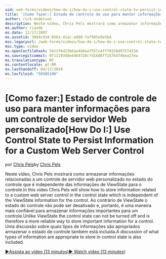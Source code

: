 ```yaml
---
uid: web-forms/videos/how-do-i/how-do-i-use-control-state-to-persist-information-for-a-custom-web-server-control
title: '[Como fazer:] Estado de controle de uso para manter informações para um controle de servidor Web personalizado | Microsoft Docs'
author: rick-anderson
description: Neste vídeo, Chris Pels mostrará como armazenar informações relacionadas a um controle de servidor web personalizado no estado do controle que é independente do ViewState...
ms.author: riande
ms.date: 12/17/2007
ms.assetid: 3004c934-0563-41ac-ad80-fef985e9e5b4
msc.legacyurl: /web-forms/videos/how-do-i/how-do-i-use-control-state-to-persist-information-for-a-custom-web-server-control
msc.type: video
ms.openlocfilehash: 5411f6d15b6ae4d4ee7557c4fff0158d97574330
ms.sourcegitcommit: 0f1119340e4464720cfd16d0ff15764746ea1fea
ms.translationtype: MT
ms.contentlocale: pt-BR
ms.lasthandoff: 04/17/2019
ms.locfileid: "59385196"
---
```

# <a name="how-do-i-use-control-state-to-persist-information-for-a-custom-web-server-control"></a><span data-ttu-id="c6d02-103">[Como fazer:] Estado de controle de uso para manter informações para um controle de servidor Web personalizado</span><span class="sxs-lookup"><span data-stu-id="c6d02-103">[How Do I:] Use Control State to Persist Information for a Custom Web Server Control</span></span>

<span data-ttu-id="c6d02-104">por [Chris Pels](https://twitter.com/chrispels)</span><span class="sxs-lookup"><span data-stu-id="c6d02-104">by [Chris Pels](https://twitter.com/chrispels)</span></span>

<span data-ttu-id="c6d02-105">Neste vídeo, Chris Pels mostrará como armazenar informações relacionadas a um controle de servidor web personalizado no estado do controle que é independente das informações de ViewState para o controle.</span><span class="sxs-lookup"><span data-stu-id="c6d02-105">In this video Chris Pels will show how to store information related to a custom web server control in the control state which is independent of the ViewState information for the control.</span></span> <span data-ttu-id="c6d02-106">Ao contrário de ViewState o estado do controle não pode ser desativado e, portanto, é uma maneira mais confiável para armazenar informações importantes para um controle.</span><span class="sxs-lookup"><span data-stu-id="c6d02-106">Unlike ViewState the control state can not be turned off and is therefore a more reliable way to store important information for a control.</span></span> <span data-ttu-id="c6d02-107">Uma discussão sobre quais tipos de informações são apropriados armazenar o estado de controle também está incluída.</span><span class="sxs-lookup"><span data-stu-id="c6d02-107">A discussion of what types of information are appropriate to store in control state is also included.</span></span>

[<span data-ttu-id="c6d02-108">&#9654;Assista ao vídeo (13 minutos)</span><span class="sxs-lookup"><span data-stu-id="c6d02-108">&#9654; Watch video (13 minutes)</span></span>](https://channel9.msdn.com/Blogs/ASP-NET-Site-Videos/how-do-i-use-control-state-to-persist-information-for-a-custom-web-server-control)
